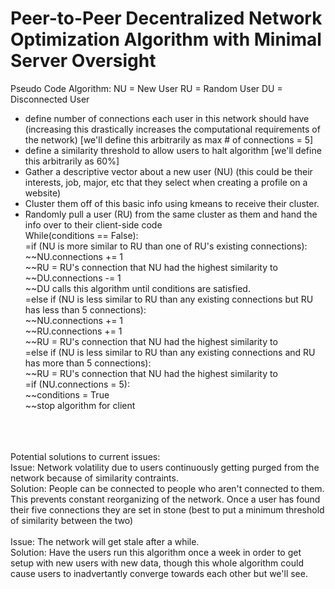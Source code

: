 # Peer-to-Peer Decentralized Network Optimization Algorithm with Minimal Server Oversight
Pseudo Code Algorithm:
NU = New User
RU = Random User
DU = Disconnected User
- define number of connections each user in this network should have (increasing this drastically increases the computational requirements of the network) [we'll define this arbitrarily as max # of connections = 5]
- define a similarity threshold to allow users to halt algorithm [we'll define this arbitrarily as 60%]
- Gather a descriptive vector about a new user (NU) (this could be their interests, job, major, etc that they select when creating a profile on a website)
- Cluster them off of this basic info using kmeans to receive their cluster.
- Randomly pull a user (RU) from the same cluster as them and hand the info over to their client-side code <br>
While(conditions == False):<br>
=if (NU is more similar to RU than one of RU's existing connections):<br>
~~NU.connections += 1<br>
~~RU = RU's connection that NU had the highest similarity to<br>
~~DU.connections -= 1<br>
~~DU calls this algorithm until conditions are satisfied.<br>
=else if (NU is less similar to RU than any existing connections but RU has less than 5 connections):<br>
~~NU.connections += 1<br>
~~RU.connections += 1<br>
~~RU = RU's connection that NU had the highest similarity to<br>
=else if (NU is less similar to RU than any existing connections and RU has more than 5 connections):<br>
~~RU = RU's connection that NU had the highest similarity to<br>
=if (NU.connections = 5):<br>
~~conditions = True<br>
~~stop algorithm for client<br>

<br><br><br>
Potential solutions to current issues:<br>
Issue: Network volatility due to users continuously getting purged from the network because of similarity contraints. <br>
Solution: People can be connected to people who aren't connected to them. This prevents constant reorganizing of the network. Once a user has found their five connections they are set in stone (best to put a minimum threshold of similarity between the two) <br>
<br>
Issue: The network will get stale after a while.<br>
Solution: Have the users run this algorithm once a week in order to get setup with new users with new data, though this whole algorithm could cause users to inadvertantly converge towards each other but we'll see. <br>
